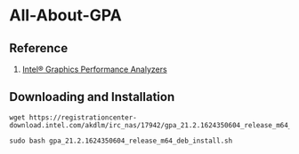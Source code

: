 # All-About-GPA

## Reference

1. [Intel® Graphics Performance Analyzers](https://software.intel.com/content/www/us/en/develop/tools/graphics-performance-analyzers.html)

## Downloading and Installation

```
wget https://registrationcenter-download.intel.com/akdlm/irc_nas/17942/gpa_21.2.1624350604_release_m64_deb_install.sh

sudo bash gpa_21.2.1624350604_release_m64_deb_install.sh
```


